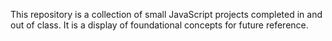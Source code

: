 This repository is a collection of small JavaScript projects completed in and out of class. 
It is a display of foundational concepts for future reference.
